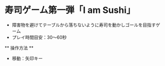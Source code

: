 # 寿司ゲーム第一弾「I am Sushi」

* 障害物を避けてテーブルから落ちないように寿司を動かしゴールを目指すゲーム
* プレイ時間目安：30〜60秒

** 操作方法 **
* 移動：矢印キー
